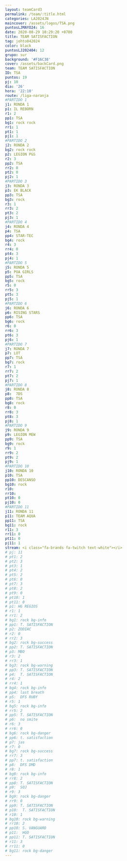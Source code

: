 ```yaml
---
layout: teamCard3
permalink: /team/:title.html
categories: LA2024JN
maincover: /assets/logos/TSA.png
puntosLJMAYO24: 16
date: 2020-08-29 10:29:20 +0700
title: TEAM SATISFACTION
tag: johto042024
color: black
puntosLJ202404: 12
grupo: sur
background: '#F16C38'
cover: /assets/backCard.png
team: TEAM SATISFACTION
ID: TSA
puntos: 19
pj: 10
dia: '26'
hora: '22:10'
route: /liga-naranja
#PARTIDO 1
j1: RONDA 1
p1: IL REBORN
r1: 2
pp1: TSA
bg1: rock rock
rr1: 1
pt1: 1
pj1: 1
#PARTIDO 2
j2: RONDA 2
bg2: rock rock
p2: LEGION P&S
r2: 3
pp2: TSA
rr2: 0
pt2: 0
pj2: 1
#PARTIDO 3
j3: RONDA 3
p3: EK BLACK
pp3: TSA
bg3: rock
r3: 1
rr3: 2
pt3: 2
pj3: 1
#PARTIDO 4
j4: RONDA 4
p4: TSA
pp4: STAR-TEC
bg4: rock 
r4: 3
rr4: 0
pt4: 3
pj4: 1
#PARTIDO 5
j5: RONDA 5
p5: POA GIRLS
pp5: TSA
bg5: rock 
r5: 0
rr5: 3
pt5: 3
pj5: 1
#PARTIDO 6
j6: RONDA 6
p6: RISING STARS
pp6: TSA
bg6: rock 
r6: 0
rr6: 3
pt6: 3
pj6: 1
#PARTIDO 7
j7: RONDA 7
p7: LOT
pp7: TSA
bg7: rock 
r7: 1
rr7: 2
pt7: 2
pj7: 1
#PARTIDO 8
j8: RONDA 8
p8:  7DS
pp8: TSA
bg8: rock 
r8: 0
rr8: 3
pt8: 3
pj8: 1
#PARTIDO 9
j9: RONDA 9
p9: LEGION MEW
pp9: TSA
bg9: rock
r9: 1
rr9: 2
pt9: 2
pj9: 1
#PARTIDO 10
j10: RONDA 10
p10: TSA
pp10: DESCANSO
bg10: rock 
r10: 
rr10: 
pt10: 0
pj10: 0
#PARTIDO 11
j11: RONDA 11
p11: TEAM AQUA
pp11: TSA
bg11: rock 
r11: 3
rr11: 0
pt11: 0
pj11: 1
stream: <i class="fa-brands fa-twitch text-white"></i>
# pj: 11
# pt1: 2
# pt2: 3
# pt3: 1
# pt4: 2
# pt5: 2
# pt6: 0
# pt7: 3
# pt8: 2
# pt9: 0
# pt10: 1
# pt11: 0
# p1: HG REGIOS
# r1: 1
# rr1: 2
# bg1: rock bg-info
# pp1: T. SATISFACTION
# p2: ZODIAC
# r2: 0
# rr2: 3
# bg2: rock bg-success
# pp2: T. SATISFACTION
# p3: MBO
# r3: 2
# rr3: 1
# bg3: rock bg-warning
# pp3: T. SATISFACTION
# p4:  T. SATISFACTION
# r4: 2
# rr4: 1
# bg4: rock bg-info
# pp4: last breath
# p5:  DFS RUBY
# r5: 1
# bg5: rock bg-info
# rr5: 2
# pp5: T. SATISFACTION
# p6:  no smite
# r6: 3
# rr6: 0
# bg6: rock bg-danger
# pp6: t. satisfaction
# p7: jas
# r7: 0
# bg7: rock bg-success
# rr7: 3
# pp7: t. satisfaction
# p8:  DFS DMD
# r8: 1
# bg8: rock bg-info
# rr8: 2
# pp8: T. SATISFACTION
# p9:  SOJ
# r9: 3
# bg9: rock bg-danger
# rr9: 0
# pp9: T. SATISFACTION
# p10:  T. SATISFACTION
# r10: 1
# bg10: rock bg-warning
# rr10: 2
# pp10: S. VANGUARD
# p11:  HGO
# pp11: T. SATISFACTION
# r11: 3
# rr11: 0
# bg11: rock bg-danger
---
```


